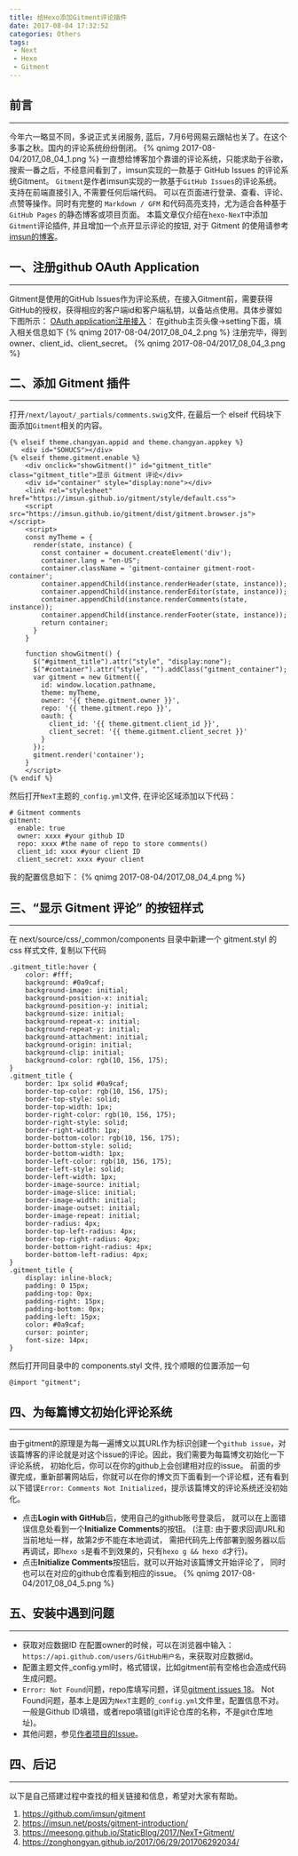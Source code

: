 ```yaml
---
title: 给Hexo添加Gitment评论插件
date: 2017-08-04 17:32:52
categories: Others
tags:
 - Next
 - Hexo
 - Gitment
---
```


## 前言
---

今年六一略显不同，多说正式关闭服务, 蓝后，7月6号网易云跟帖也关了。在这个多事之秋。国内的评论系统纷纷倒闭。
{% qnimg 2017-08-04/2017_08_04_1.png %}
一直想给博客加个靠谱的评论系统，只能求助于谷歌，搜索一番之后，不经意间看到了，imsun实现的一款基于 GitHub Issues 的评论系统Gitment。
`Gitment`是作者imsun实现的一款基于`GitHub Issues`的评论系统。 支持在前端直接引入, 不需要任何后端代码。 可以在页面进行登录、查看、评论、点赞等操作。同时有完整的 `Markdown / GFM` 和代码高亮支持，尤为适合各种基于 `GitHub Pages` 的静态博客或项目页面。
本篇文章仅介绍在`hexo-NexT`中添加`Gitment`评论插件, 并且增加一个点开显示评论的按钮, 对于 Gitment 的使用请参考[imsun的博客][1]。

## 一、注册github OAuth Application
---

Gitment是使用的GitHub Issues作为评论系统，在接入Gitment前，需要获得GitHub的授权，获得相应的客户端id和客户端私钥，以备站点使用。具体步骤如下图所示：
[OAuth application注册接入][2]： 在github主页头像->setting下面，填入相关信息如下
{% qnimg 2017-08-04/2017_08_04_2.png %}
注册完毕，得到owner、client_id、client_secret。
{% qnimg 2017-08-04/2017_08_04_3.png %}


## 二、添加 Gitment 插件
---

打开`/next/layout/_partials/comments.swig`文件, 在最后一个 elseif 代码块下面添加`Gitment`相关的内容。
```
{% elseif theme.changyan.appid and theme.changyan.appkey %}
   <div id="SOHUCS"></div>
{% elseif theme.gitment.enable %}
    <div onclick="showGitment()" id="gitment_title" class="gitment_title">显示 Gitment 评论</div>
    <div id="container" style="display:none"></div>
    <link rel="stylesheet" href="https://imsun.github.io/gitment/style/default.css">
    <script src="https://imsun.github.io/gitment/dist/gitment.browser.js"></script>
    <script>
    const myTheme = {
      render(state, instance) {
        const container = document.createElement('div');
        container.lang = "en-US";
        container.className = 'gitment-container gitment-root-container';
        container.appendChild(instance.renderHeader(state, instance));
        container.appendChild(instance.renderEditor(state, instance));
        container.appendChild(instance.renderComments(state, instance));
        container.appendChild(instance.renderFooter(state, instance));
        return container;
      }
    }

    function showGitment() {
      $("#gitment_title").attr("style", "display:none");
      $("#container").attr("style", "").addClass("gitment_container");
      var gitment = new Gitment({
        id: window.location.pathname,
        theme: myTheme,
        owner: '{{ theme.gitment.owner }}',
        repo: '{{ theme.gitment.repo }}',
        oauth: {
          client_id: '{{ theme.gitment.client_id }}',
          client_secret: '{{ theme.gitment.client_secret }}'
        }
      });
      gitment.render('container');
    }
    </script>
{% endif %}
```
然后打开`NexT`主题的`_config.yml`文件, 在评论区域添加以下代码：
```
# Gitment comments
gitment:
  enable: true
  owner: xxxx #your github ID
  repo: xxxx #the name of repo to store comments()
  client_id: xxxx #your client ID
  client_secret: xxxx #your client
```
我的配置信息如下：
{% qnimg 2017-08-04/2017_08_04_4.png %}


## 三、“显示 Gitment 评论” 的按钮样式
---

在 next/source/css/_common/components 目录中新建一个 gitment.styl 的 css 样式文件, 复制以下代码
```
.gitment_title:hover {
    color: #fff;
    background: #0a9caf;
    background-image: initial;
    background-position-x: initial;
    background-position-y: initial;
    background-size: initial;
    background-repeat-x: initial;
    background-repeat-y: initial;
    background-attachment: initial;
    background-origin: initial;
    background-clip: initial;
    background-color: rgb(10, 156, 175);
}
.gitment_title {
    border: 1px solid #0a9caf;
    border-top-color: rgb(10, 156, 175);
    border-top-style: solid;
    border-top-width: 1px;
    border-right-color: rgb(10, 156, 175);
    border-right-style: solid;
    border-right-width: 1px;
    border-bottom-color: rgb(10, 156, 175);
    border-bottom-style: solid;
    border-bottom-width: 1px;
    border-left-color: rgb(10, 156, 175);
    border-left-style: solid;
    border-left-width: 1px;
    border-image-source: initial;
    border-image-slice: initial;
    border-image-width: initial;
    border-image-outset: initial;
    border-image-repeat: initial;
    border-radius: 4px;
    border-top-left-radius: 4px;
    border-top-right-radius: 4px;
    border-bottom-right-radius: 4px;
    border-bottom-left-radius: 4px;
}
.gitment_title {
    display: inline-block;
    padding: 0 15px;
    padding-top: 0px;
    padding-right: 15px;
    padding-bottom: 0px;
    padding-left: 15px;
    color: #0a9caf;
    cursor: pointer;
    font-size: 14px;
}
```
然后打开同目录中的 components.styl 文件, 找个顺眼的位置添加一句 
```
@import "gitment";
```


## 四、为每篇博文初始化评论系统
---

由于gitment的原理是为每一遍博文以其URL作为标识创建一个`github issue`，对该篇博客的评论就是对这个issue的评论。因此，我们需要为每篇博文初始化一下评论系统， 初始化后，你可以在你的github上会创建相对应的issue。
前面的步骤完成，重新部署网站后，你就可以在你的博文页下面看到一个评论框，还有看到以下错误`Error: Comments Not Initialized`，提示该篇博文的评论系统还没初始化。
- 点击**Login with GitHub**后，使用自己的github账号登录后， 就可以在上面错误信息处看到一个**Initialize Comments**的按钮。
	(注意: 由于要求回调URL和当前地址一样，故第2步不能在本地调试， 需把代码先上传部署到服务器以后再调试，即`hexo s`是看不到效果的，只有`hexo g && hexo d`才行)。
- 点击**Initialize Comments**按钮后，就可以开始对该篇博文开始评论了， 同时也可以在对应的github仓库看到相应的issue。
	{% qnimg 2017-08-04/2017_08_04_5.png %}


## 五、安装中遇到问题
---

- 获取对应数据ID
	在配置owner的时候，可以在浏览器中输入：`https://api.github.com/users/GitHub用户名`，来获取对应数据id。
- 配置主题文件_config.yml时，格式错误，比如gitment前有空格也会造成代码生成问题。
- `Error: Not Found`问题，repo库填写问题，详见[gitment issues 18][3]。
	Not Found问题，基本上是因为`NexT`主题的`_config.yml`文件里，配置信息不对。一般是Github ID填错，或者repo填错(git评论仓库的名称，不是git仓库地址)。
- 其他问题，参见[作者项目的Issue][4]。


## 四、后记
---

以下是自己搭建过程中查找的相关链接和信息，希望对大家有帮助。
1. https://github.com/imsun/gitment
2. https://imsun.net/posts/gitment-introduction/
3. https://meesong.github.io/StaticBlog/2017/NexT+Gitment/
4. https://zonghongyan.github.io/2017/06/29/201706292034/


[1]: https://imsun.net/posts/gitment-introduction/
[2]: https://github.com/settings/applications/new
[3]: https://github.com/imsun/gitment/issues/18
[4]: https://github.com/imsun/gitment/issues
